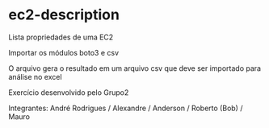 # ec2-description
Lista propriedades de uma EC2

Importar os módulos boto3 e csv

O arquivo gera o resultado em um arquivo csv que deve ser importado para análise no excel

Exercício desenvolvido pelo Grupo2

Integrantes: André Rodrigues / Alexandre / Anderson / Roberto (Bob) / Mauro

